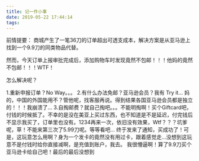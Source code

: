 ```yaml
---
title: 记一件小事
date: 2019-05-22 17:44:14
tags:
---
```

前情提要：
商城产生了一笔36刀的订单超出可透支成本，解决方案是从亚马逊上找到一个9.9刀的同类物品代替。

然而，今天订单上报审批完成后，添加购物车时发现竟然不包邮！！！他妈的竟然不包邮！！！WTF！

怎么解决呢？

1.重新申报订单？No Way。。。
2.有什么办法免邮？亚马逊会员？我有 Try it...
	妈的，中国的外国能用不？管他呢，找客服再说。得到结果各国亚马逊会员都是独立的！！！我崩溃了...
3.自掏邮费？就自己掏吧。。。不能明掏啊！买个Giftcard吧，付钱的时候抵了。不幸的是没在美亚上买过东西，也不知道是不是延迟，付完钱后不显示我买了，订单里也没有。1234再来一次，依旧没有效果，Wtf？？？坑爹呢，草！不能来第三次了5.99刀呢。等等看吧...
终于发来了通知，买成功了！可是，这玩意怎么用啊？身为一个发卡的竟然没有用过卡，跟着感觉走...没想到这玩意不是付钱时给你直接减啊，是充值到账户，我去。
我很懵逼啊！算了9.9刀买个亚马逊卡给自己吧！最后的最后没想到

